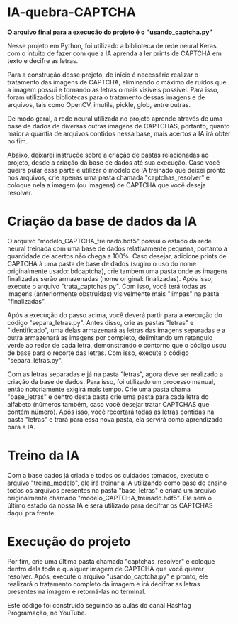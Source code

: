# IA-quebra-CAPTCHA
<b>O arquivo final para a execução do projeto é o "usando_captcha.py"</b>

Nesse projeto em Python, foi utilizado a biblioteca de rede neural Keras com o intuito de fazer com que a IA aprenda a ler prints de CAPTCHA em texto e decifre as letras.

Para a construção desse projeto, de início é necessário realizar o tratamento das imagens de CAPTCHA, eliminando o máximo de ruídos que a imagem possui e 
tornando as letras o mais visíveis possível. Para isso, foram utilizados bibliotecas para o tratamento dessas imagens e de arquivos, tais como OpenCV, imutils, pickle, 
glob, entre outras.

De modo geral, a rede neural utilizada no projeto aprende através de uma base de dados de diversas outras imagens de CAPTCHAS, portanto, quanto maior a quantia de arquivos
contidos nessa base, mais acertos a IA irá obter no fim.

Abaixo, deixarei instruçõe sobre a criação de pastas relacionadas ao projeto, desde a criação da base de dados até sua execução. Caso você queira pular essa parte e
utilizar o modelo de IA treinado que deixei pronto nos arquivos, crie apenas uma pasta chamada "captchas_resolver" e coloque nela a imagem (ou imagens) de CAPTCHA que você deseja resolver.

# Criação da base de dados da IA

O arquivo "modelo_CAPTCHA_treinado.hdf5" possui o estado da rede neural treinada com uma base de dados relativamente pequena, portanto a quantidade de acertos não chega 
a 100%. Caso desejar, adicione prints de CAPTCHA à uma pasta de base de dados (sugiro o uso do nome originalmente usado: bdcaptcha), crie também uma pasta onde as imagens
finalizadas serão armazenadas (nome original: finalizadas). Após isso, execute o arquivo "trata_captchas.py". Com isso, você terá todas as imagens (anteriormente obstruídas)
visivelmente mais "limpas" na pasta "finalizadas".

Após a execução do passo acima, você deverá partir para a execução do código "separa_letras.py". Antes disso, crie as pastas "letras" e "identificado", uma delas 
armazenará as letras das imagens separadas e a outra armazenará as imagens por completo, delimitando um retangulo verde ao redor de cada letra, demonstrando o contorno
que o código usou de base para o recorte das letras. Com isso, execute o código "separa_letras.py".

Com as letras separadas e já na pasta "letras", agora deve ser realizado a criação da base de dados. Para isso, foi utilizado um processo manual, então notoriamente exigirá
mais tempo. Crie uma pasta chama "base_letras" e dentro desta pasta crie uma pasta para cada letra do alfabeto (números também, caso você desejar tratar CAPTCHAS que contém
número). Após isso, você recortará todas as letras contidas na pasta "letras" e trará para essa nova pasta, ela servirá como aprendizado para a IA.

# Treino da IA

Com a base dados já criada e todos os cuidados tomados, execute o arquivo "treina_modelo", ele irá treinar a IA utilizando como base de ensino todos os arquivos presentes
na pasta "base_letras" e criará um arquivo originalmente chamado "modelo_CAPTCHA_treinado.hdf5". Ele será o último estado da nossa IA e será utilizado para decifrar os 
CAPTCHAS daqui pra frente.

# Execução do projeto

Por fim, crie uma última pasta chamada "captchas_resolver" e coloque dentro dela toda e qualquer imagem de CAPTCHA que você querer resolver. Após, execute o arquivo 
"usando_captcha.py" e pronto, ele realizará o tratamento completo da imagem e irá decifrar as letras presentes na imagem e retorná-las no terminal.


Este código foi construído seguindo as aulas do canal Hashtag Programação, no YouTube.



